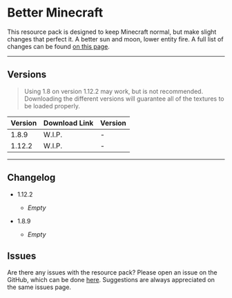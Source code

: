 # Better Minecraft

This resource pack is designed to keep Minecraft normal, but make slight changes that perfect it. A better sun and moon, lower entity fire. A full list of changes can be found [on this page](changes).

* * *

## Versions
> Using 1.8 on version 1.12.2 may work, but is not recommended. Downloading the different versions will guarantee all of the textures to be loaded properly.

| Version | Download Link   | Version |
|:--------|:----------------|:--------|
| 1.8.9   | W.I.P.          | -       |
| 1.12.2  | W.I.P.          | -       |

* * *

## Changelog

- 1.12.2
  - _Empty_
 
- 1.8.9
  - _Empty_


## Issues

Are there any issues with the resource pack? Please open an issue on the GitHub, which can be done [here](https://github.com/lieuwe-berg/bmcpack/issues). Suggestions are always appreciated on the same issues page.
